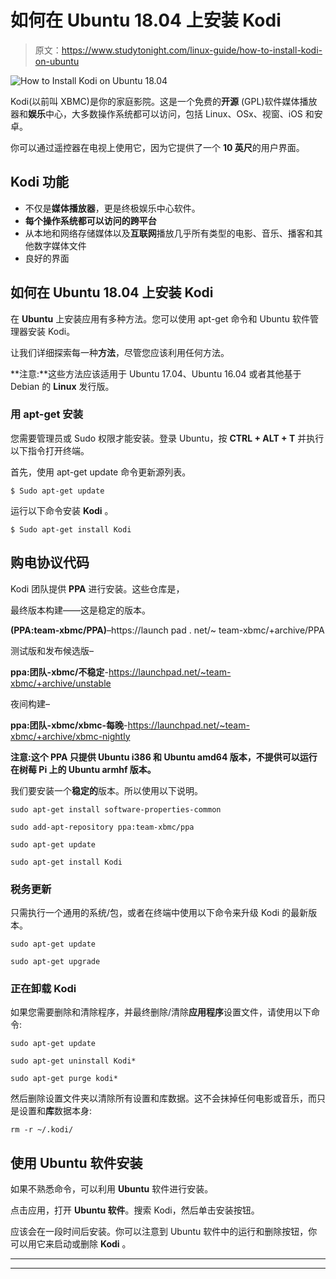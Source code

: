 # 如何在 Ubuntu 18.04 上安装 Kodi

> 原文：<https://www.studytonight.com/linux-guide/how-to-install-kodi-on-ubuntu>

![How to Install Kodi on Ubuntu 18.04](../Images/deea3266962626268c53e2fb8ef4dad1.png)

Kodi(以前叫 XBMC)是你的家庭影院。这是一个免费的**开源** (GPL)软件媒体播放器和**娱乐**中心，大多数操作系统都可以访问，包括 Linux、OSx、视窗、iOS 和安卓。

你可以通过遥控器在电视上使用它，因为它提供了一个 **10 英尺**的用户界面。

## Kodi 功能

*   不仅是**媒体播放器**，更是终极娱乐中心软件。
*   **每个操作系统都可以访问的跨平台**
*   从本地和网络存储媒体以及**互联网**播放几乎所有类型的电影、音乐、播客和其他数字媒体文件
*   良好的界面

## 如何在 Ubuntu 18.04 上安装 Kodi

在 **Ubuntu** 上安装应用有多种方法。您可以使用 apt-get 命令和 Ubuntu 软件管理器安装 Kodi。

让我们详细探索每一种**方法**，尽管您应该利用任何方法。

**注意:**这些方法应该适用于 Ubuntu 17.04、Ubuntu 16.04 或者其他基于 Debian 的 **Linux** 发行版。

### 用 apt-get 安装

您需要管理员或 Sudo 权限才能安装。登录 Ubuntu，按 **CTRL + ALT + T** 并执行以下指令打开终端。

首先，使用 apt-get update 命令更新源列表。

```
$ Sudo apt-get update
```

运行以下命令安装 **Kodi** 。

```
$ Sudo apt-get install Kodi
```

## 购电协议代码

Kodi 团队提供 **PPA** 进行安装。这些仓库是，

最终版本构建——这是稳定的版本。

**(PPA:team-xbmc/PPA)**–https://launch pad . net/~ team-xbmc/+archive/PPA

测试版和发布候选版–

**ppa:团队-xbmc/不稳定**-https://launchpad.net/~team-xbmc/+archive/unstable

夜间构建–

**ppa:团队-xbmc/xbmc-每晚**-https://launchpad.net/~team-xbmc/+archive/xbmc-nightly

**注意:**这个 PPA 只提供 Ubuntu i386 和 Ubuntu amd64 版本，不提供可以运行在**树莓 Pi 上的 Ubuntu armhf 版本。**

我们要安装一个**稳定的**版本。所以使用以下说明。

```
sudo apt-get install software-properties-common

sudo add-apt-repository ppa:team-xbmc/ppa

sudo apt-get update

sudo apt-get install Kodi
```

### 税务更新

只需执行一个通用的系统/包，或者在终端中使用以下命令来升级 Kodi 的最新版本。

```
sudo apt-get update

sudo apt-get upgrade
```

### 正在卸载 Kodi

如果您需要删除和清除程序，并最终删除/清除**应用程序**设置文件，请使用以下命令:

```
sudo apt-get update

sudo apt-get uninstall Kodi*

sudo apt-get purge kodi*
```

然后删除设置文件夹以清除所有设置和库数据。这不会抹掉任何电影或音乐，而只是设置和**库**数据本身:

```
rm -r ~/.kodi/
```

## 使用 Ubuntu 软件安装

如果不熟悉命令，可以利用 **Ubuntu** 软件进行安装。

点击应用，打开 **Ubuntu 软件**。搜索 Kodi，然后单击安装按钮。

应该会在一段时间后安装。你可以注意到 Ubuntu 软件中的运行和删除按钮，你可以用它来启动或删除 **Kodi** 。

* * *

* * *